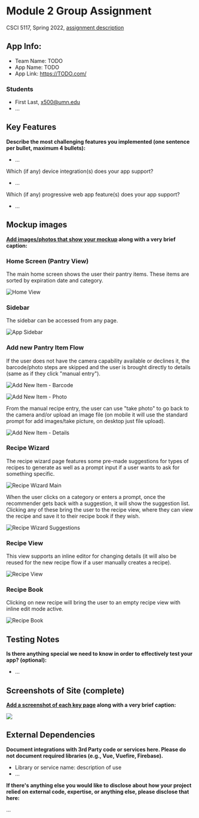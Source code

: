 # Module 2 Group Assignment

CSCI 5117, Spring 2022, [assignment description](https://canvas.umn.edu/courses/355584/pages/project-2)

## App Info:

* Team Name: TODO
* App Name: TODO
* App Link: <https://TODO.com/>

### Students

* First Last, x500@umn.edu
* ...


## Key Features

**Describe the most challenging features you implemented
(one sentence per bullet, maximum 4 bullets):**

* ...

Which (if any) device integration(s) does your app support?

* ...

Which (if any) progressive web app feature(s) does your app support?

* ...



## Mockup images

**[Add images/photos that show your mockup](https://stackoverflow.com/questions/10189356/how-to-add-screenshot-to-readmes-in-github-repository) along with a very brief caption:**

### Home Screen (Pantry View)

The main home screen shows the user their pantry items. These items are sorted by expiration date and category.

![Home View](mockup-images/pantry-home.png)

### Sidebar

The sidebar can be accessed from any page.

![App Sidebar](mockup-images/app-sidebar.png)

### Add new Pantry Item Flow

If the user does not have the camera capability available or declines it, the barcode/photo steps are skipped and the user is brought directly to details (same as if they click "manual entry").

![Add New Item - Barcode](mockup-images/add-item-barcode.png)

![Add New Item - Photo](mockup-images/add-item-picture.png)

From the manual recipe entry, the user can use "take photo" to go back to the camera and/or upload an image file (on mobile it will use the standard prompt for add images/take picture, on desktop just file upload).

![Add New Item - Details](mockup-images/add-item-manual.png)

### Recipe Wizard

The recipe wizard page features some pre-made suggestions for types of recipes to generate as well as a prompt input if a user wants to ask for something specific.

![Recipe Wizard Main](mockup-images/recipe-wizard-home.png)

When the user clicks on a category or enters a prompt, once the recommender gets back with a suggestion, it will show the suggestion list. Clicking any of these bring the user to the recipe view, where they can view the recipe and save it to their recipe book if they wish.

![Recipe Wizard Suggestions](mockup-images/recipe-wizard-suggestions.png)

### Recipe View 

This view supports an inline editor for changing details (it will also be reused for the new recipe flow if a user manually creates a recipe).

![Recipe View](mockup-images/recipe-view.png)


### Recipe Book

Clicking on new recipe will bring the user to an empty recipe view with inline edit mode active.

![Recipe Book](mockup-images/)


## Testing Notes

**Is there anything special we need to know in order to effectively test your app? (optional):**

* ...



## Screenshots of Site (complete)

**[Add a screenshot of each key page](https://stackoverflow.com/questions/10189356/how-to-add-screenshot-to-readmes-in-github-repository)
along with a very brief caption:**

![](https://media.giphy.com/media/o0vwzuFwCGAFO/giphy.gif)



## External Dependencies

**Document integrations with 3rd Party code or services here.
Please do not document required libraries (e.g., Vue, Vuefire, Firebase).**

* Library or service name: description of use
* ...

**If there's anything else you would like to disclose about how your project
relied on external code, expertise, or anything else, please disclose that
here:**

...
